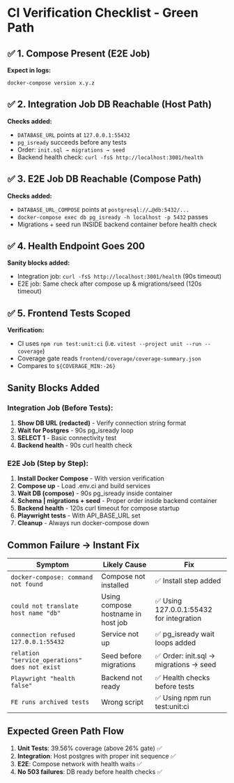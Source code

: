 # CI Verification Checklist - Green Path

## ✅ 1. Compose Present (E2E Job)
**Expect in logs:**
```
docker-compose version x.y.z
```

## ✅ 2. Integration Job DB Reachable (Host Path)
**Checks added:**
- `DATABASE_URL` points at `127.0.0.1:55432`
- `pg_isready` succeeds before any tests
- Order: `init.sql → migrations → seed`
- Backend health check: `curl -fsS http://localhost:3001/health`

## ✅ 3. E2E Job DB Reachable (Compose Path)
**Checks added:**
- `DATABASE_URL_COMPOSE` points at `postgresql://…@db:5432/...`
- `docker-compose exec db pg_isready -h localhost -p 5432` passes
- Migrations + seed run INSIDE backend container before health check

## ✅ 4. Health Endpoint Goes 200
**Sanity blocks added:**
- Integration job: `curl -fsS http://localhost:3001/health` (90s timeout)
- E2E job: Same check after compose up & migrations/seed (120s timeout)

## ✅ 5. Frontend Tests Scoped
**Verification:**
- CI uses `npm run test:unit:ci` (i.e. `vitest --project unit --run --coverage`)
- Coverage gate reads `frontend/coverage/coverage-summary.json`
- Compares to `${COVERAGE_MIN:-26}`

## Sanity Blocks Added

### Integration Job (Before Tests):
1. **Show DB URL (redacted)** - Verify connection string format
2. **Wait for Postgres** - 90s pg_isready loop
3. **SELECT 1** - Basic connectivity test
4. **Backend health** - 90s curl health check

### E2E Job (Step by Step):
1. **Install Docker Compose** - With version verification
2. **Compose up** - Load .env.ci and build services
3. **Wait DB (compose)** - 90s pg_isready inside container
4. **Schema | migrations + seed** - Proper order inside backend container
5. **Backend health** - 120s curl timeout for compose startup
6. **Playwright tests** - With API_BASE_URL set
7. **Cleanup** - Always run docker-compose down

## Common Failure → Instant Fix

| Symptom | Likely Cause | Fix |
|---------|-------------|-----|
| `docker-compose: command not found` | Compose not installed | ✅ Install step added |
| `could not translate host name "db"` | Using compose hostname in host job | ✅ Using 127.0.0.1:55432 for integration |
| `connection refused 127.0.0.1:55432` | Service not up | ✅ pg_isready wait loops added |
| `relation "service_operations" does not exist` | Seed before migrations | ✅ Order: init.sql → migrations → seed |
| `Playwright "health false"` | Backend not ready | ✅ Health checks before tests |
| `FE runs archived tests` | Wrong script | ✅ Using npm run test:unit:ci |

## Expected Green Path Flow

1. **Unit Tests**: 39.56% coverage (above 26% gate) ✅
2. **Integration**: Host postgres with proper init sequence ✅
3. **E2E**: Compose network with health waits ✅
4. **No 503 failures**: DB ready before health checks ✅
